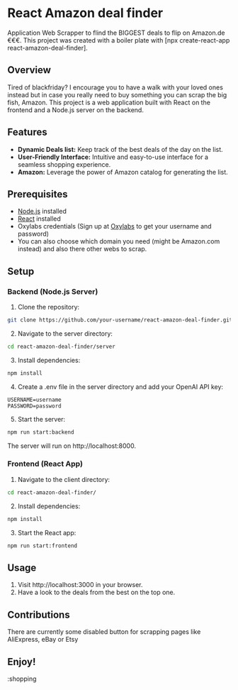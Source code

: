 <!--Tired of blackfriday thingy? I encourage you to have a walk with your loved ones but in case you really need to buy something you can scrap the big fish, Amazon 
https://oxylabs.go2cloud.org/SH2P
-->

# React Amazon deal finder

Application Web Scrapper to flind the BIGGEST deals to flip on Amazon.de €€€.
This project was created with a boiler plate with [npx create-react-app react-amazon-deal-finder].

## Overview
Tired of blackfriday? I encourage you to have a walk with your loved ones instead but in case you really need to buy something you can scrap the big fish, Amazon.
This project is a web application built with React on the frontend and a Node.js server on the backend.

## Features

- **Dynamic Deals list:** Keep track of the best deals of the day on the list.
- **User-Friendly Interface:** Intuitive and easy-to-use interface for a seamless shopping experience.
- **Amazon:** Leverage the power of Amazon catalog for generating the list.

## Prerequisites

- [Node.js](https://nodejs.org/) installed
- [React](https://reactjs.org/) installed
- Oxylabs credentials (Sign up at [Oxylabs](https://oxylabs.go2cloud.org/SH2P) to get your username and password)
- You can also choose which domain you need (might be Amazon.com instead) and also there other webs to scrap.

## Setup

### Backend (Node.js Server)
1. Clone the repository:
```sh
git clone https://github.com/your-username/react-amazon-deal-finder.git
```
2. Navigate to the server directory:
```bash
cd react-amazon-deal-finder/server
```
3. Install dependencies:
```bash
npm install
```
4. Create a .env file in the server directory and add your OpenAI API key:
```env
USERNAME=username
PASSWORD=password
```
5. Start the server:
```bash
npm run start:backend
```
The server will run on http://localhost:8000.

### Frontend (React App)
1. Navigate to the client directory:
```bash
cd react-amazon-deal-finder/
```
2. Install dependencies:
```bash
npm install
```
3. Start the React app:
```bash
npm run start:frontend
```

## Usage

1. Visit http://localhost:3000 in your browser.
2. Have a look to the deals from the best on the top one.

## Contributions
There are currently some disabled button for scrapping pages like AliExpress, eBay or Etsy

## Enjoy!
:shopping